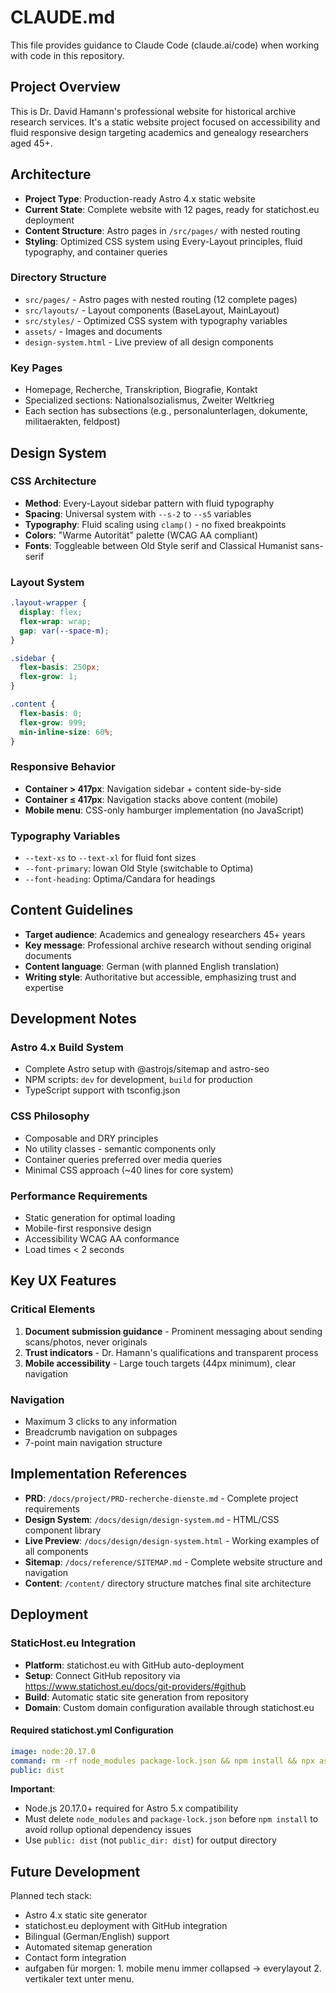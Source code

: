 # CLAUDE.md

This file provides guidance to Claude Code (claude.ai/code) when working with code in this repository.

## Project Overview

This is Dr. David Hamann's professional website for historical archive research services. It's a static website project focused on accessibility and fluid responsive design targeting academics and genealogy researchers aged 45+.

## Architecture

- **Project Type**: Production-ready Astro 4.x static website
- **Current State**: Complete website with 12 pages, ready for statichost.eu deployment
- **Content Structure**: Astro pages in `/src/pages/` with nested routing
- **Styling**: Optimized CSS system using Every-Layout principles, fluid typography, and container queries

### Directory Structure
- `src/pages/` - Astro pages with nested routing (12 complete pages)
- `src/layouts/` - Layout components (BaseLayout, MainLayout)
- `src/styles/` - Optimized CSS system with typography variables
- `assets/` - Images and documents
- `design-system.html` - Live preview of all design components

### Key Pages
- Homepage, Recherche, Transkription, Biografie, Kontakt
- Specialized sections: Nationalsozialismus, Zweiter Weltkrieg
- Each section has subsections (e.g., personalunterlagen, dokumente, militaerakten, feldpost)

## Design System

### CSS Architecture
- **Method**: Every-Layout sidebar pattern with fluid typography
- **Spacing**: Universal system with `--s-2` to `--s5` variables
- **Typography**: Fluid scaling using `clamp()` - no fixed breakpoints
- **Colors**: "Warme Autorität" palette (WCAG AA compliant)
- **Fonts**: Toggleable between Old Style serif and Classical Humanist sans-serif

### Layout System
```css
.layout-wrapper {
  display: flex;
  flex-wrap: wrap;
  gap: var(--space-m);
}

.sidebar {
  flex-basis: 250px;
  flex-grow: 1;
}

.content {
  flex-basis: 0;
  flex-grow: 999;
  min-inline-size: 60%;
}
```

### Responsive Behavior
- **Container > 417px**: Navigation sidebar + content side-by-side
- **Container ≤ 417px**: Navigation stacks above content (mobile)
- **Mobile menu**: CSS-only hamburger implementation (no JavaScript)

### Typography Variables
- `--text-xs` to `--text-xl` for fluid font sizes
- `--font-primary`: Iowan Old Style (switchable to Optima)
- `--font-heading`: Optima/Candara for headings

## Content Guidelines

- **Target audience**: Academics and genealogy researchers 45+ years
- **Key message**: Professional archive research without sending original documents
- **Content language**: German (with planned English translation)
- **Writing style**: Authoritative but accessible, emphasizing trust and expertise

## Development Notes

### Astro 4.x Build System
- Complete Astro setup with @astrojs/sitemap and astro-seo
- NPM scripts: `dev` for development, `build` for production
- TypeScript support with tsconfig.json

### CSS Philosophy
- Composable and DRY principles
- No utility classes - semantic components only
- Container queries preferred over media queries
- Minimal CSS approach (~40 lines for core system)

### Performance Requirements
- Static generation for optimal loading
- Mobile-first responsive design
- Accessibility WCAG AA conformance
- Load times < 2 seconds

## Key UX Features

### Critical Elements
1. **Document submission guidance** - Prominent messaging about sending scans/photos, never originals
2. **Trust indicators** - Dr. Hamann's qualifications and transparent process
3. **Mobile accessibility** - Large touch targets (44px minimum), clear navigation

### Navigation
- Maximum 3 clicks to any information
- Breadcrumb navigation on subpages
- 7-point main navigation structure

## Implementation References

- **PRD**: `/docs/project/PRD-recherche-dienste.md` - Complete project requirements
- **Design System**: `/docs/design/design-system.md` - HTML/CSS component library
- **Live Preview**: `/docs/design/design-system.html` - Working examples of all components
- **Sitemap**: `/docs/reference/SITEMAP.md` - Complete website structure and navigation
- **Content**: `/content/` directory structure matches final site architecture

## Deployment

### StaticHost.eu Integration
- **Platform**: statichost.eu with GitHub auto-deployment
- **Setup**: Connect GitHub repository via https://www.statichost.eu/docs/git-providers/#github
- **Build**: Automatic static site generation from repository
- **Domain**: Custom domain configuration available through statichost.eu

#### Required statichost.yml Configuration
```yaml
image: node:20.17.0
command: rm -rf node_modules package-lock.json && npm install && npx astro build
public: dist
```

**Important**: 
- Node.js 20.17.0+ required for Astro 5.x compatibility
- Must delete `node_modules` and `package-lock.json` before `npm install` to avoid rollup optional dependency issues
- Use `public: dist` (not `public_dir: dist`) for output directory

## Future Development

Planned tech stack:
- Astro 4.x static site generator
- statichost.eu deployment with GitHub integration
- Bilingual (German/English) support
- Automated sitemap generation
- Contact form integration
- aufgaben für morgen: 1. mobile menu immer collapsed -> everylayout  2. vertikaler text unter menu.
